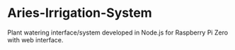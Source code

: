 # Aries-Irrigation-System
Plant watering interface/system developed in Node.js for Raspberry Pi Zero with web interface.
